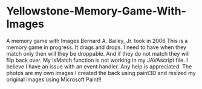 # Yellowstone-Memory-Game-With-Images
A memory game with Images Bernard A. Bailey, Jr. took in 2006
This is a memory game in progress. It drags and drops. I need to have when they match only then will they be droppable. And if they 
do not match they will flip back over. My isMatch function is not working in my JAVAscript file. I believe I have an issue with an 
event handler. Any help is appreciated. The photos are my own images I created the back using paint3D and resized my original images using Microsoft Paint!!
